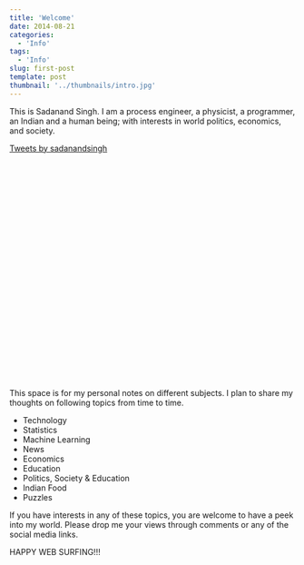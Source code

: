 ```yaml
---
title: 'Welcome'
date: 2014-08-21
categories:
  - 'Info'
tags:
  - 'Info'
slug: first-post
template: post
thumbnail: '../thumbnails/intro.jpg'
---
```


This is Sadanand Singh. I am a process engineer, a physicist, a
programmer, an Indian and a human being; with interests in world
politics, economics, and society.

<zoom-image src='https://res.cloudinary.com/sadanandsingh/image/upload/v1496963333/sadanand_navmqu.jpg'></zoom-image>

<div class="float-right col-md-8" style="min-height: 400px;"> <a class="twitter-timeline" data-lang="en" data-height="400" href="https://twitter.com/sadanandsingh">Tweets by sadanandsingh</a> <script async src="//platform.twitter.com/widgets.js" charset="utf-8"></script> </div>

<div class="line-block">
<div class="line"><br></div>
</div>

This space is for my personal notes on different subjects. I plan to
share my thoughts on following topics from time to time.

- Technology
- Statistics
- Machine Learning
- News
- Economics
- Education
- Politics, Society & Education
- Indian Food
- Puzzles

If you have interests in any of these topics, you are welcome to have a
peek into my world. Please drop me your views through comments or any of
the social media links.

HAPPY WEB SURFING!!!
